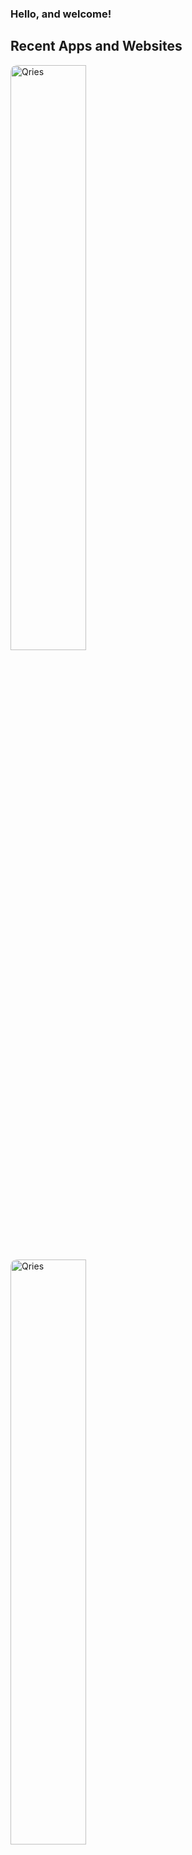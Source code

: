 ### Hello, and welcome!

<div markdown="1">
  <h2>Recent Apps and Websites</h2>
    <a markdown="1" style="border-radius: 10px; -moz-border-radius: 10px; -webkit-border-radius: 10px;" href="http://www.star-ships.info" target="_blank">
      <img markdown="1" style="border-radius: 10px; -moz-border-radius: 10px; -webkit-border-radius: 10px;" alt="Qries" src="https://i.ibb.co/gzHHxTv/6069-E09-E-72-EB-40-CF-          902-B-7-DAC1-DFBDABC-1-201-a.jpg" width="49%">
    </a>
  
  <a style="display:block;border-radius:10px;-moz-border-radius:10px;-webkit-border-radius:10px;" href="http://www.pycore.net" target="_blank">
    <img style="border-radius:10px;-moz-border-radius:10px;-webkit-border-radius:10px;" alt="Qries" src="https://i.ibb.co/6DNdPhQ/685-C75-C1-974-A-4-EB6-BFF8-02-         B9-E174503-A-1-201-a.jpg" width="49%">
  </a>
  
  
 <h2>Github Stats</h2>
 <div style="display: grid; grid-template-columns: 1fr 1fr;">
   <img src="https://github-readme-stats.vercel.app/api?username=CDidier80&show_icons=true&theme=react" />
   <img src="https://github-readme-stats.vercel.app/api/top-langs/?username=CDidier80&layout=compact&theme=react" />
  </div>
</div>

<div>
  <h2>Technologies</h2>
  <div>
    <img src="https://img.shields.io/badge/-HTML5-E34F26?style=plastic-square&logo=html5&logoColor=white" />
    <img src="https://img.shields.io/badge/-CSS3-1572B6?style=flat-square&logo=css3" />
    <img src="https://img.shields.io/badge/-JavaScript-black?style=flat-square&logo=javascript" />
    <img src="https://img.shields.io/badge/-ReactJS-black?style=flat-square&logo=react" />
    <img src="https://img.shields.io/badge/-NodeJS-black?style=flat-square&logo=Node.js" />
    <img src="https://img.shields.io/badge/-ExpressJS-yellow?style=flat-square&logo=express" />
    <img src="https://img.shields.io/badge/-Python3-black?style=flat-square&logo=Python" />
    <img src="https://img.shields.io/badge/-PyCharm-green?style=flat-square&logo=pycharm" />
    <img src="https://img.shields.io/badge/-Django-darkgreen?style=flat-square&logo=django" />
    <img src="https://img.shields.io/badge/-PyQt5-lightgreen?style=flat-square&logo=pyqt" />
    <img src="https://img.shields.io/badge/-PostgreSQL-336791?style=flat-square&logo=postgresql" />
    <img src="https://img.shields.io/badge/-MongoDB-black?style=flat-square&logo=mongodb" />
    <img src="https://img.shields.io/badge/Amazon%20AWS-232F3E?style=flat-square&logo=amazon-aws" />
    <img src="https://img.shields.io/badge/-Bootstrap-563D7C?style=flat-square&logo=bootstrap" />
    <img src="https://img.shields.io/badge/-MaterialUI-blue?style=flat-square&logo=materialui" />
    <img src="https://img.shields.io/badge/-Insomnia-purple?style=flat-square&logo=insomnia" />
    <img src="https://img.shields.io/badge/-Git-black?style=flat-square&logo=git" />
    <img src="https://img.shields.io/badge/-GitHub-181717?style=flat-square&logo=github" />
    <img src="https://img.shields.io/badge/-VS_Code-007ACC?style=flat-square&logo=visual-studio-code" />
    <img src="https://img.shields.io/badge/-Slack-4A154B?style=flat-square&logo=slack" />
    <img src="https://img.shields.io/badge/-Zoom-black?style=flat-square&logo=zoom" />
  </div>
</div>



<!--
**CDidier80/CDidier80** is a ✨ _special_ ✨ repository because its `README.md` (this file) appears on your GitHub profile.

Here are some ideas to get you started:

- 🔭 I’m currently working on ...
- 🌱 I’m currently learning ...
- 👯 I’m looking to collaborate on ...
- 🤔 I’m looking for help with ...
- 💬 Ask me about ...
- 📫 How to reach me: ...
- 😄 Pronouns: ...
- ⚡ Fun fact: ...
-->
